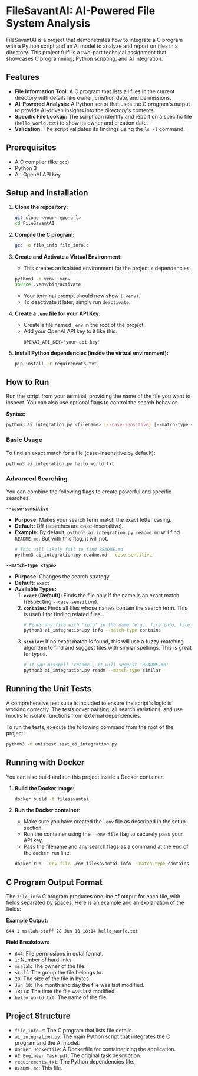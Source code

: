 # FileSavantAI: AI-Powered File System Analysis

FileSavantAI is a project that demonstrates how to integrate a C program with a Python script and an AI model to analyze and report on files in a directory. This project fulfills a two-part technical assignment that showcases C programming, Python scripting, and AI integration.

## Features

-   **File Information Tool:** A C program that lists all files in the current directory with details like owner, creation date, and permissions.
-   **AI-Powered Analysis:** A Python script that uses the C program's output to provide AI-driven insights into the directory's contents.
-   **Specific File Lookup:** The script can identify and report on a specific file (`hello_world.txt`) to show its owner and creation date.
-   **Validation:** The script validates its findings using the `ls -l` command.

## Prerequisites

-   A C compiler (like `gcc`)
-   Python 3
-   An OpenAI API key

## Setup and Installation

1.  **Clone the repository:**
    ```sh
    git clone <your-repo-url>
    cd FileSavantAI
    ```

2.  **Compile the C program:**
    ```sh
    gcc -o file_info file_info.c
    ```

3.  **Create and Activate a Virtual Environment:**
    -   This creates an isolated environment for the project's dependencies.
    ```sh
    python3 -m venv .venv
    source .venv/bin/activate
    ```
    -   Your terminal prompt should now show `(.venv)`.
    -   To deactivate it later, simply run `deactivate`.

4.  **Create a `.env` file for your API Key:**
    -   Create a file named `.env` in the root of the project.
    -   Add your OpenAI API key to it like this:
        ```
        OPENAI_API_KEY='your-api-key'
        ```

5.  **Install Python dependencies (inside the virtual environment):**
    ```sh
    pip install -r requirements.txt
    ```

## How to Run

Run the script from your terminal, providing the name of the file you want to inspect. You can also use optional flags to control the search behavior.

**Syntax:**
```sh
python3 ai_integration.py <filename> [--case-sensitive] [--match-type <type>]
```

### Basic Usage

To find an exact match for a file (case-insensitive by default):
```sh
python3 ai_integration.py hello_world.txt
```

### Advanced Searching

You can combine the following flags to create powerful and specific searches.

**`--case-sensitive`**
-   **Purpose:** Makes your search term match the exact letter casing.
-   **Default:** Off (searches are case-insensitive).
-   **Example:** By default, `python3 ai_integration.py readme.md` will find `README.md`. But with this flag, it will not.
    ```sh
    # This will likely fail to find README.md
    python3 ai_integration.py readme.md --case-sensitive
    ```

**`--match-type <type>`**
-   **Purpose:** Changes the search strategy.
-   **Default:** `exact`
-   **Available Types:**
    1.  **`exact` (Default):** Finds the file only if the name is an exact match (respecting `--case-sensitive`).
    2.  **`contains`:** Finds all files whose names contain the search term. This is useful for finding related files.
        ```sh
        # Finds any file with 'info' in the name (e.g., file_info, file_info.c)
        python3 ai_integration.py info --match-type contains
        ```
    3.  **`similar`:** If no exact match is found, this will use a fuzzy-matching algorithm to find and suggest files with similar spellings. This is great for typos.
        ```sh
        # If you misspell 'readme', it will suggest 'README.md'
        python3 ai_integration.py readm --match-type similar
        ```

## Running the Unit Tests

A comprehensive test suite is included to ensure the script's logic is working correctly. The tests cover parsing, all search variations, and use mocks to isolate functions from external dependencies.

To run the tests, execute the following command from the root of the project:
```sh
python3 -m unittest test_ai_integration.py
```

## Running with Docker

You can also build and run this project inside a Docker container.

1.  **Build the Docker image:**
    ```sh
    docker build -t filesavantai .
    ```

2.  **Run the Docker container:**
    -   Make sure you have created the `.env` file as described in the setup section.
    -   Run the container using the `--env-file` flag to securely pass your API key.
    -   Pass the filename and any search flags as a command at the end of the `docker run` line.
    ```sh
    docker run --env-file .env filesavantai info --match-type contains
    ```

## C Program Output Format

The `file_info` C program produces one line of output for each file, with fields separated by spaces. Here is an example and an explanation of the fields:

**Example Output:**
```
644 1 msalah staff 28 Jun 10 18:14 hello_world.txt
```

**Field Breakdown:**
-   `644`: File permissions in octal format.
-   `1`: Number of hard links.
-   `msalah`: The owner of the file.
-   `staff`: The group the file belongs to.
-   `28`: The size of the file in bytes.
-   `Jun 10`: The month and day the file was last modified.
-   `18:14`: The time the file was last modified.
-   `hello_world.txt`: The name of the file.

## Project Structure

-   `file_info.c`: The C program that lists file details.
-   `ai_integration.py`: The main Python script that integrates the C program and the AI model.
-   `docker.Dockerfile`: A Dockerfile for containerizing the application.
-   `AI Engineer Task.pdf`: The original task description.
-   `requirements.txt`: The Python dependencies file.
-   `README.md`: This file. 